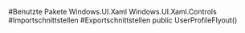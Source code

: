 #Benutzte Pakete
Windows.UI.Xaml
Windows.UI.Xaml.Controls
#Importschnittstellen
#Exportschnittstellen
public UserProfileFlyout()
